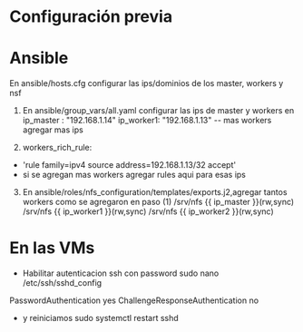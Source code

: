 # Configuración previa

# Ansible
En ansible/hosts.cfg configurar las ips/dominios de los master, workers y nsf

1. En ansible/group_vars/all.yaml configurar las ips de master y workers en
ip_master : "192.168.1.14"
ip_worker1: "192.168.1.13"
-- mas workers agregar mas ips

2. workers_rich_rule: 
 - 'rule family=ipv4 source address=192.168.1.13/32 accept'
 - si se agregan mas workers agregar rules aqui para esas ips

3. En ansible/roles/nfs_configuration/templates/exports.j2,agregar tantos workers como se agregaron en paso (1)
/srv/nfs	{{ ip_master }}(rw,sync)
/srv/nfs	{{ ip_worker1 }}(rw,sync)
/srv/nfs    {{ ip_worker2 }}(rw,sync)


# En las VMs
* Habilitar autenticacion ssh con password
sudo nano /etc/ssh/sshd_config

PasswordAuthentication yes
ChallengeResponseAuthentication no

* y reiniciamos
sudo systemctl restart sshd

